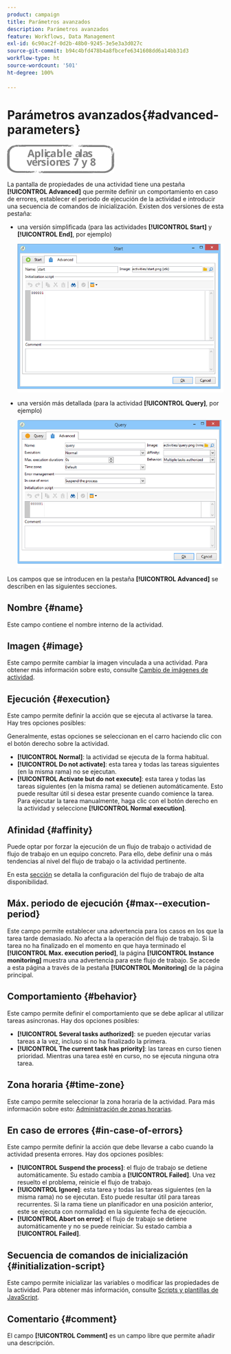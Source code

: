```yaml
---
product: campaign
title: Parámetros avanzados
description: Parámetros avanzados
feature: Workflows, Data Management
exl-id: 6c90ac2f-0d2b-48b0-9245-3e5e3a3d027c
source-git-commit: b94c4bfd478b4a8fbcefe6341608dd6a14bb31d3
workflow-type: ht
source-wordcount: '501'
ht-degree: 100%

---
```


# Parámetros avanzados{#advanced-parameters}

![](../../assets/common.svg)

La pantalla de propiedades de una actividad tiene una pestaña **[!UICONTROL Advanced]** que permite definir un comportamiento en caso de errores, establecer el periodo de ejecución de la actividad e introducir una secuencia de comandos de inicialización. Existen dos versiones de esta pestaña:

* una versión simplificada (para las actividades **[!UICONTROL Start]** y **[!UICONTROL End]**, por ejemplo)

   ![](assets/wf-advanced-basic.png)

* una versión más detallada (para la actividad **[!UICONTROL Query]**, por ejemplo)

   ![](assets/wf-advanced-full.png)

Los campos que se introducen en la pestaña **[!UICONTROL Advanced]** se describen en las siguientes secciones.

## Nombre {#name}

Este campo contiene el nombre interno de la actividad.

## Imagen {#image}

Este campo permite cambiar la imagen vinculada a una actividad. Para obtener más información sobre esto, consulte [Cambio de imágenes de actividad](managing-activity-images.md).

## Ejecución {#execution}

Este campo permite definir la acción que se ejecuta al activarse la tarea. Hay tres opciones posibles:

Generalmente, estas opciones se seleccionan en el carro haciendo clic con el botón derecho sobre la actividad.

* **[!UICONTROL Normal]**: la actividad se ejecuta de la forma habitual.
* **[!UICONTROL Do not activate]**: esta tarea y todas las tareas siguientes (en la misma rama) no se ejecutan.
* **[!UICONTROL Activate but do not execute]**: esta tarea y todas las tareas siguientes (en la misma rama) se detienen automáticamente. Esto puede resultar útil si desea estar presente cuando comience la tarea. Para ejecutar la tarea manualmente, haga clic con el botón derecho en la actividad y seleccione **[!UICONTROL Normal execution]**.

## Afinidad {#affinity}

Puede optar por forzar la ejecución de un flujo de trabajo o actividad de flujo de trabajo en un equipo concreto. Para ello, debe definir una o más tendencias al nivel del flujo de trabajo o la actividad pertinente.

En esta [sección](../../installation/using/configuring-campaign-server.md#high-availability-workflows-and-affinities) se detalla la configuración del flujo de trabajo de alta disponibilidad.


## Máx. periodo de ejecución {#max--execution-period}

Este campo permite establecer una advertencia para los casos en los que la tarea tarde demasiado. No afecta a la operación del flujo de trabajo. Si la tarea no ha finalizado en el momento en que haya terminado el **[!UICONTROL Max. execution period]**, la página **[!UICONTROL Instance monitoring]** muestra una advertencia para este flujo de trabajo. Se accede a esta página a través de la pestaña **[!UICONTROL Monitoring]** de la página principal.

## Comportamiento {#behavior}

Este campo permite definir el comportamiento que se debe aplicar al utilizar tareas asíncronas. Hay dos opciones posibles:

* **[!UICONTROL Several tasks authorized]**: se pueden ejecutar varias tareas a la vez, incluso si no ha finalizado la primera.
* **[!UICONTROL The current task has priority]**: las tareas en curso tienen prioridad. Mientras una tarea esté en curso, no se ejecuta ninguna otra tarea.

## Zona horaria {#time-zone}

Este campo permite seleccionar la zona horaria de la actividad. Para más información sobre esto: [Administración de zonas horarias](managing-time-zones.md).

## En caso de errores {#in-case-of-errors}

Este campo permite definir la acción que debe llevarse a cabo cuando la actividad presenta errores. Hay dos opciones posibles:

* **[!UICONTROL Suspend the process]**: el flujo de trabajo se detiene automáticamente. Su estado cambia a **[!UICONTROL Failed]**. Una vez resuelto el problema, reinicie el flujo de trabajo.
* **[!UICONTROL Ignore]**: esta tarea y todas las tareas siguientes (en la misma rama) no se ejecutan. Esto puede resultar útil para tareas recurrentes. Si la rama tiene un planificador en una posición anterior, este se ejecuta con normalidad en la siguiente fecha de ejecución.
* **[!UICONTROL Abort on error]**: el flujo de trabajo se detiene automáticamente y no se puede reiniciar. Su estado cambia a **[!UICONTROL Failed]**.

## Secuencia de comandos de inicialización {#initialization-script}

Este campo permite inicializar las variables o modificar las propiedades de la actividad. Para obtener más información, consulte [Scripts y plantillas de JavaScript](javascript-scripts-and-templates.md).

## Comentario {#comment}

El campo **[!UICONTROL Comment]** es un campo libre que permite añadir una descripción.
